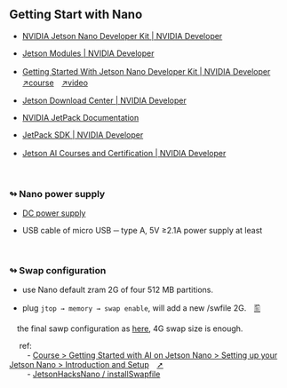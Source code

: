 ## Getting Start with Nano

- [NVIDIA Jetson Nano Developer Kit | NVIDIA Developer](https://developer.nvidia.com/embedded/jetson-nano-developer-kit)

- [Jetson Modules | NVIDIA Developer](https://developer.nvidia.com/embedded/jetson-modules)

- [Getting Started With Jetson Nano Developer Kit | NVIDIA Developer](https://developer.nvidia.com/embedded/learn/get-started-jetson-nano-devkit)　[↗course](https://courses.nvidia.com/courses/course-v1:DLI+S-RX-02+V2/)　[↗video](https://www.youtube.com/watch?v=uvU8AXY1170&t=711s)

- [Jetson Download Center | NVIDIA Developer](https://developer.nvidia.com/embedded/downloads#?search=Jetson%20Nano%20Developer%20Kit%20User%20Guide)

- [NVIDIA JetPack Documentation](https://docs.nvidia.com/jetson/jetpack/index.html)

- [JetPack SDK | NVIDIA Developer](https://developer.nvidia.com/embedded/jetpack#install)

- [Jetson AI Courses and Certification | NVIDIA Developer](https://developer.nvidia.com/embedded/learn/jetson-ai-certification-programs#course_outline)　　

</br>

### ↬ Nano power supply

- [DC power supply](https://github.com/tingkts/Nvidia-Jetson-Nano/blob/main/assets/DC%20power%20supply.jpg)

- USB cable of micro USB ─ type A, 5V ≥2.1A power supply at least

</br>

### ↬ Swap configuration

- use Nano default zram 2G of four 512 MB partitions.

- plug `jtop → memory → swap enable`, will add a new /swfile 2G.　[🖺](https://github.com/tingkts/Nvidia-Jetson-Nano/blob/main/assets/jtop%20%E2%86%92%204MEM%20%E2%86%92%20Swap.png)

&emsp;the final sawp configuration as [here](https://github.com/tingkts/Nvidia-Jetson-Nano/blob/main/assets/swap%20size%204G.png), 4G swap size is enough.

&emsp; ref:
</br>&emsp;&emsp; - [Course > Getting Started with AI on Jetson Nano > Setting up your Jetson Nano > Introduction and Setup](https://courses.nvidia.com/courses/course-v1:DLI+S-RX-02+V2/courseware/b2e02e999d9247eb8e33e893ca052206/63a4dee75f2e4624afbc33bce7811a9b/?child=first)&emsp;[➚](./assets/nvidia%20course%20swap%20settings.png)
</br>&emsp;&emsp; - [JetsonHacksNano / installSwapfile](https://github.com/JetsonHacksNano/installSwapfile/blob/master/installSwapfile.sh)